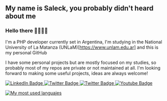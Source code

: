 ## My name is Saleck, you probably didn't heard about me
### Hello there 👋👋👋👋
I'm a PHP developer currently set in Argentina, I'm studying in the National University of La Matanza (UNLaM)[https://www.unlam.edu.ar] and this is my personal GitHub

I have some personal projects but are mostly focused on my studies, so probably most of my repos are private or not maintained at all. I'm looking forward to making some useful projects, ideas are always welcome!

<div>
  <a href="https://www.linkedin.com/in/alejandro-gonzalez-5b531a105/">
    <img src="https://img.shields.io/badge/LinkedIn-blue?logo=linkedin&logoColor=white" alt="LinkedIn Badge"/>
  </a>
  <a href="https://twitter.com/aledagon">
    <img src="https://img.shields.io/badge/Twitter-blue?logo=twitter&logoColor=white" alt="Twitter Badge"/>
  </a>
  <a href="mailto:aledagonale@gmail.com">
    <img src="https://img.shields.io/badge/Gmail-D14836?logo=gmail&logoColor=white" alt="Twitter Badge"/>
  </a>
  <a href="https://linktr.ee/saleckin">
    <img src="https://img.shields.io/badge/linktree-39E09B?logo=linktree&logoColor=white" alt="Youtube Badge"/>
  </a>
</div>


[![My most used languajes](https://github-readme-stats.vercel.app/api/top-langs/?username=saleck3&layout=compact&theme=vision-friendly-dark)](https://github.com/anuraghazra/github-readme-stats)

